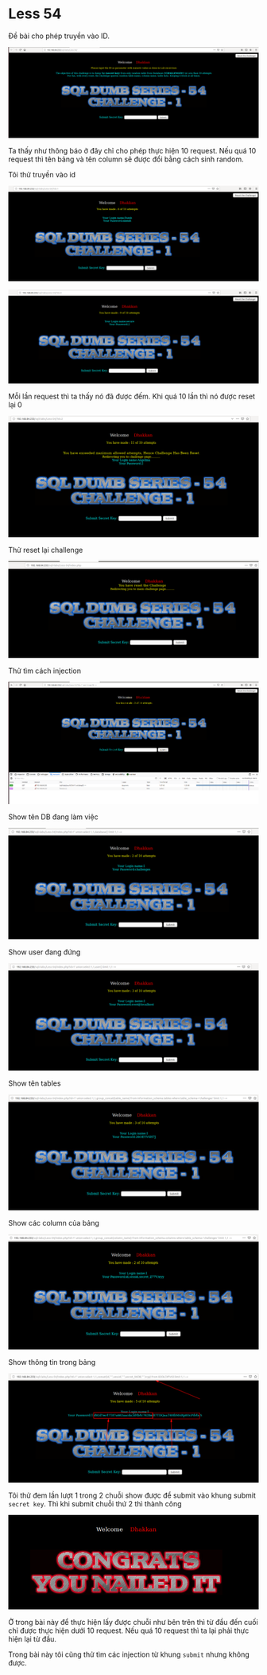 # Less 54

Đề bài cho phép truyền vào ID.

![](../images/sqli-labs/Less-54/01.png)

Ta thấy như thông báo ở đây chỉ cho phép thực hiện 10 request. Nếu quá 10 request thì tên bảng và tên column sẽ được đổi bằng cách sinh random.

Tôi thử truyền vào id

![](../images/sqli-labs/Less-54/02.png)

![](../images/sqli-labs/Less-54/03.png)

Mỗi lần request thì ta thấy nó đã được đếm. Khi quá 10 lần thì nó được reset lại 0

![](../images/sqli-labs/Less-54/04.png)

Thử reset lại challenge

![](../images/sqli-labs/Less-54/06.png)

Thử tìm cách injection

![](../images/sqli-labs/Less-54/05.png)

Show tên DB đang làm việc

![](../images/sqli-labs/Less-54/07.png)

Show user đang đứng

![](../images/sqli-labs/Less-54/08.png)

Show tên tables

![](../images/sqli-labs/Less-54/10.png)

Show các column của bảng

![](../images/sqli-labs/Less-54/09.png)

Show thông tin trong bảng

![](../images/sqli-labs/Less-54/12.png)

Tôi thử đem lần lượt 1 trong 2 chuỗi show được để submit vào khung submit `secret key`. Thì khi submit chuỗi thứ 2 thì thành công

![](../images/sqli-labs/Less-54/13.png)

Ở trong bài này để thực hiện lấy được chuỗi như bên trên thì từ đầu đến cuối chỉ được thực hiện dưới 10 request. Nếu quá 10 request thì ta lại phải thực hiện lại từ đầu.

Trong bài này tôi cũng thử tìm các injection từ khung `submit` nhưng không được.